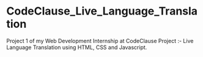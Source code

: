 # CodeClause_Live_Language_Translation
Project 1 of my Web Development Internship at CodeClause 
Project :- Live Language Translation using HTML, CSS and Javascript.
